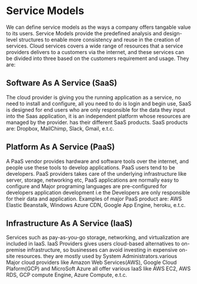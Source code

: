 # Service Models
   We can define service models as the ways a company offers tangable value to its users. Service Models provide the predefined analysis and design-level structures to enable more consistency and reuse in the creation of services.
    Cloud services covers a wide range of resources that a service providers delivers to a customers via the internet, and these services can be divided into three based on the customers requirement and usage. They are:  
## Software As A Service (SaaS)
   The cloud provider is giving you the running application as a service, no need to install and configure, all you need to do is login and begin use, SaaS is designed for end users who are only responsible for the data they input into the Saas application, it is an independent platform whose resources are managed by the provider.  has their different SaaS products. SaaS products are: Dropbox, MailChimp, Slack, Gmail, e.t.c.
## Platform As A Service (PaaS)
   A PaaS vendor provides hardware and software tools over the internet, and people use these tools to develop applications. PaaS users tend to be developers. PaaS providers takes care of the underlying infrastructure like server, storage, networking etc, PaaS applications are normally easy to configure and Major programing languages are pre-configured for developers application development i.e the Developers are only responsible for their data and application. Examples of major PaaS product are: AWS Elastic Beanstalk, Windows Azure CDN, Google App Engine, heroku, e.t.c.
## Infrastructure As A Service (IaaS)
   Services such as pay-as-you-go storage, networking, and virtualization are included in IaaS. IaaS Providers gives users cloud-based alternatives to on-premise infrastructure, so businesses can avoid investing in expensive on-site resources. they are mostly used by System Administrators.various Major cloud providers like Amazon Web Services(AWS), Google Cloud Plaform(GCP) and MicroSoft Azure all offer various IaaS like AWS EC2, AWS RDS, GCP compute Engine, Azure Compute, e.t.c.



